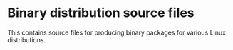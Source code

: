 # Binary distribution source files

This contains source files for producing binary packages for various Linux
distributions.
